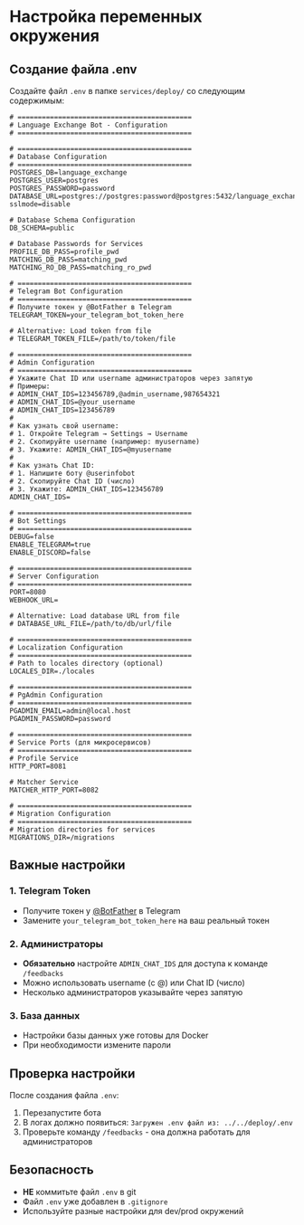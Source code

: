 # Настройка переменных окружения

## Создание файла .env

Создайте файл `.env` в папке `services/deploy/` со следующим содержимым:

```env
# ===========================================
# Language Exchange Bot - Configuration
# ===========================================

# ===========================================
# Database Configuration
# ===========================================
POSTGRES_DB=language_exchange
POSTGRES_USER=postgres
POSTGRES_PASSWORD=password
DATABASE_URL=postgres://postgres:password@postgres:5432/language_exchange?sslmode=disable

# Database Schema Configuration
DB_SCHEMA=public

# Database Passwords for Services
PROFILE_DB_PASS=profile_pwd
MATCHING_DB_PASS=matching_pwd
MATCHING_RO_DB_PASS=matching_ro_pwd

# ===========================================
# Telegram Bot Configuration
# ===========================================
# Получите токен у @BotFather в Telegram
TELEGRAM_TOKEN=your_telegram_bot_token_here

# Alternative: Load token from file
# TELEGRAM_TOKEN_FILE=/path/to/token/file

# ===========================================
# Admin Configuration
# ===========================================
# Укажите Chat ID или username администраторов через запятую
# Примеры:
# ADMIN_CHAT_IDS=123456789,@admin_username,987654321
# ADMIN_CHAT_IDS=@your_username
# ADMIN_CHAT_IDS=123456789
# 
# Как узнать свой username:
# 1. Откройте Telegram → Settings → Username
# 2. Скопируйте username (например: myusername)
# 3. Укажите: ADMIN_CHAT_IDS=@myusername
#
# Как узнать Chat ID:
# 1. Напишите боту @userinfobot
# 2. Скопируйте Chat ID (число)
# 3. Укажите: ADMIN_CHAT_IDS=123456789
ADMIN_CHAT_IDS=

# ===========================================
# Bot Settings
# ===========================================
DEBUG=false
ENABLE_TELEGRAM=true
ENABLE_DISCORD=false

# ===========================================
# Server Configuration
# ===========================================
PORT=8080
WEBHOOK_URL=

# Alternative: Load database URL from file
# DATABASE_URL_FILE=/path/to/db/url/file

# ===========================================
# Localization Configuration
# ===========================================
# Path to locales directory (optional)
LOCALES_DIR=./locales

# ===========================================
# PgAdmin Configuration
# ===========================================
PGADMIN_EMAIL=admin@local.host
PGADMIN_PASSWORD=password

# ===========================================
# Service Ports (для микросервисов)
# ===========================================
# Profile Service
HTTP_PORT=8081

# Matcher Service  
MATCHER_HTTP_PORT=8082

# ===========================================
# Migration Configuration
# ===========================================
# Migration directories for services
MIGRATIONS_DIR=/migrations
```

## Важные настройки

### 1. Telegram Token

- Получите токен у [@BotFather](https://t.me/BotFather) в Telegram
- Замените `your_telegram_bot_token_here` на ваш реальный токен

### 2. Администраторы

- **Обязательно** настройте `ADMIN_CHAT_IDS` для доступа к команде `/feedbacks`
- Можно использовать username (с @) или Chat ID (число)
- Несколько администраторов указывайте через запятую

### 3. База данных

- Настройки базы данных уже готовы для Docker
- При необходимости измените пароли

## Проверка настройки

После создания файла `.env`:

1. Перезапустите бота
2. В логах должно появиться: `Загружен .env файл из: ../../deploy/.env`
3. Проверьте команду `/feedbacks` - она должна работать для администраторов

## Безопасность

- **НЕ** коммитьте файл `.env` в git
- Файл `.env` уже добавлен в `.gitignore`
- Используйте разные настройки для dev/prod окружений
